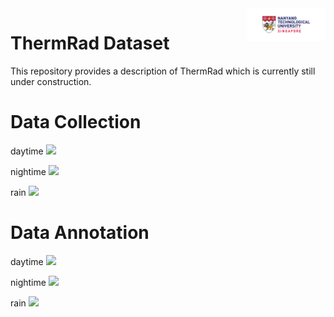 <img src="logo.jpg" align="right" width="25%">

# ThermRad Dataset

This repository provides a description of ThermRad which is currently still under construction.

# Data Collection #

daytime
![](sunnny_day%2000_00_00-00_00_30.gif)

nightime
![](night%2000_00_00-00_00_30.gif)

rain
![](Off_campus%2000_00_00-00_00_30.gif)

# Data Annotation #

daytime
![](daytime_sample.jpg)

nightime
![](night_sample.jpg)

rain
![](rain_sample.jpg)

